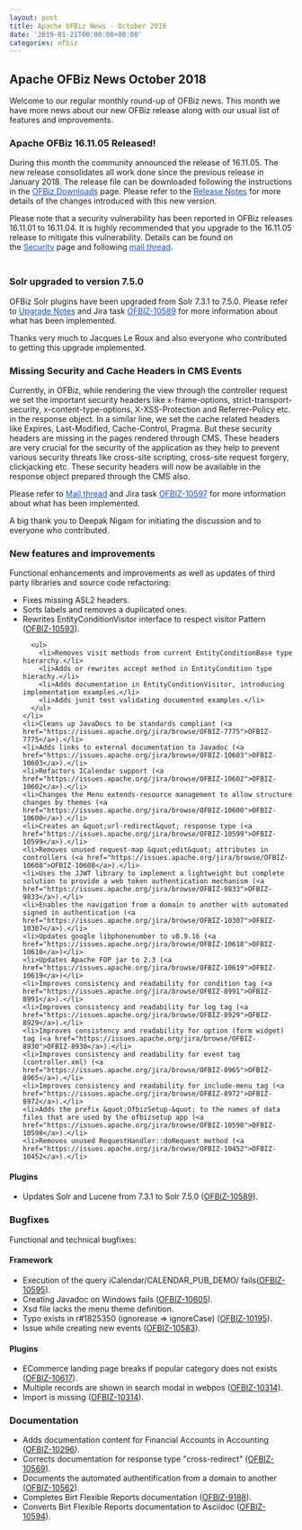 ```yaml
---
layout: post
title: Apache OFBiz News - October 2018
date: '2019-01-21T00:00:00+00:00'
categories: ofbiz
---
```

<h2>Apache OFBiz News October 2018</h2> 
  <p> </p> 
  <p>Welcome to our regular monthly round-up of OFBiz news. This month we have more news about our new OFBiz release along with&nbsp;our usual list of features and improvements.</p> 
  <p> </p> 
  <h3>Apache OFBiz&nbsp;16.11.05 Released!</h3> 
  <p>During this month the community announced the release of 16.11.05. The new release consolidates all work done since the previous release in January 2018. The release file can be downloaded following the instructions in the&nbsp;<a href="https://ofbiz.apache.org/download.html" style="color: #1155cc;">OFBiz Downloads</a>&nbsp;page. Please refer to the&nbsp;<a href="https://ofbiz.apache.org/release-notes-16.11.05.html" style="color: #1155cc;">Release Notes</a>&nbsp;for more details of the changes introduced with this new version.&nbsp;&nbsp;</p> 
  <p>Please note that a security vulnerability has been reported in OFBiz releases 16.11.01 to 16.11.04. It is highly recommended that you upgrade to the 16.11.05 release to mitigate this vulnerability. Details can be found on the&nbsp;<a href="https://ofbiz.apache.org/security.html" style="color: #1155cc;">Security</a>&nbsp;page and following&nbsp;<a href="https://markmail.org/message/y2f5c7b6rnrvhkaf" style="color: #1155cc;">mail thread</a>.&nbsp;</p> 
  <h3><br class="Apple-interchange-newline" />Solr&nbsp;upgraded to version 7.5.0</h3> 
  <p>OFBiz Solr plugins have been upgraded from Solr 7.3.1 to 7.5.0. Please refer to&nbsp;<a href="https://lucene.apache.org/solr/guide/7_5/solr-upgrade-notes.html" target="_blank" style="color: #1155cc;">Upgrade Notes</a>&nbsp;and Jira task&nbsp;<a href="https://issues.apache.org/jira/browse/OFBIZ-10589" target="_blank" style="color: #1155cc;">OFBIZ-10589</a>&nbsp;for more information about what has been implemented.</p> 
  <p>Thanks very much to Jacques Le Roux and also everyone who contributed to getting this upgrade implemented.&nbsp;</p> 
  <div> 
    <h3>Missing Security and Cache Headers in CMS Events</h3> 
    <p>Currently, in OFBiz, while rendering the view through the controller request we set the important security headers like x-frame-options, strict-transport-security, x-content-type-options, X-XSS-Protection and Referrer-Policy etc. in the response object. In a similar line, we set the cache related headers like Expires, Last-Modified, Cache-Control, Pragma. But these security headers are missing in the pages rendered through CMS. These headers are very crucial for the security of the application as they help to prevent various security threats like cross-site scripting, cross-site request forgery, clickjacking etc. These security headers will now be available in the response object prepared through the CMS also.</p> 
    <p>Please refer to&nbsp;<a href="https://markmail.org/message/rubkdyhgr3feykul" style="color: #1155cc;">Mail thread</a>&nbsp;and&nbsp;Jira task <font color="#1155cc"><a href="https://issues.apache.org/jira/browse/OFBIZ-10597" target="_blank" style="color: #1155cc;">OFBIZ-10597</a> </font>for more information about what has been implemented.</p> 
    <p>A big thank you to Deepak Nigam for initiating the discussion and to everyone who contributed.</p> 
  </div> 
  <h3>New features and improvements</h3>Functional enhancements and improvements as well as updates of third party libraries and source code refactoring:
  
  <ul> 
    <li>Fixes missing ASL2 headers.</li> 
    <li>Sorts labels and removes a duplicated ones.</li> 
    <li>Rewrites EntityConditionVisitor interface to respect visitor Pattern (<a href="https://issues.apache.org/jira/browse/OFBIZ-10593">OFBIZ-10593</a>).
      
      <ul> 
        <li>Removes visit methods from current EntityConditionBase type hierarchy.</li> 
        <li>Adds or rewrites accept method in EntityCondition type hierachy.</li> 
        <li>Adds documentation in EntityConditionVisitor, introducing implementation examples.</li> 
        <li>Adds junit test validating documented examples.</li> 
      </ul> 
    </li> 
    <li>Cleans up JavaDocs to be standards compliant (<a href="https://issues.apache.org/jira/browse/OFBIZ-7775">OFBIZ-7775</a>).</li> 
    <li>Adds links to external documentation to Javadoc (<a href="https://issues.apache.org/jira/browse/OFBIZ-10603">OFBIZ-10603</a>).</li> 
    <li>Refactors ICalendar support (<a href="https://issues.apache.org/jira/browse/OFBIZ-10602">OFBIZ-10602</a>).</li> 
    <li>Changes the Menu extends-resource management to allow structure changes by themes (<a href="https://issues.apache.org/jira/browse/OFBIZ-10600">OFBIZ-10600</a>).</li> 
    <li>Creates an &quot;url-redirect&quot; response type (<a href="https://issues.apache.org/jira/browse/OFBIZ-10599">OFBIZ-10599</a>).</li> 
    <li>Removes unused request-map &quot;edit&quot; attributes in controllers (<a href="https://issues.apache.org/jira/browse/OFBIZ-10608">OFBIZ-10608</a>).</li> 
    <li>Uses the JJWT library to implement a lightweight but complete solution to provide a web token authentication mechanism (<a href="https://issues.apache.org/jira/browse/OFBIZ-9833">OFBIZ-9833</a>).</li> 
    <li>Enables the navigation from a domain to another with automated signed in authentication (<a href="https://issues.apache.org/jira/browse/OFBIZ-10307">OFBIZ-10307</a>).</li> 
    <li>Updates google libphonenumber to v8.9.16 (<a href="https://issues.apache.org/jira/browse/OFBIZ-10618">OFBIZ-10618</a>)</li> 
    <li>Updates Apache FOP jar to 2.3 (<a href="https://issues.apache.org/jira/browse/OFBIZ-10619">OFBIZ-10619</a>)</li> 
    <li>Improves consistency and readability for condition tag (<a href="https://issues.apache.org/jira/browse/OFBIZ-8991">OFBIZ-8991</a>).</li> 
    <li>Improves consistency and readability for log tag (<a href="https://issues.apache.org/jira/browse/OFBIZ-8929">OFBIZ-8929</a>).</li> 
    <li>Improves consistency and readability for option (form widget) tag (<a href="https://issues.apache.org/jira/browse/OFBIZ-8930">OFBIZ-8930</a>).</li> 
    <li>Improves consistency and readability for event tag (controller.xml) (<a href="https://issues.apache.org/jira/browse/OFBIZ-8965">OFBIZ-8965</a>).</li> 
    <li>Improves consistency and readability for include-menu tag (<a href="https://issues.apache.org/jira/browse/OFBIZ-8972">OFBIZ-8972</a>).</li> 
    <li>Adds the prefix &quot;OfbizSetup-&quot; to the names of data files that are used by the ofbizsetup app (<a href="https://issues.apache.org/jira/browse/OFBIZ-10598">OFBIZ-10598</a>).</li> 
    <li>Removes unused RequestHandler::doRequest method (<a href="https://issues.apache.org/jira/browse/OFBIZ-10452">OFBIZ-10452</a>).</li> 
  </ul> 
  <h4>Plugins</h4> 
  <ul> 
    <li>Updates Solr and Lucene from 7.3.1 to Solr 7.5.0 (<a href="https://issues.apache.org/jira/browse/OFBIZ-10589">OFBIZ-10589</a>).</li> 
  </ul> 
  <h3>Bugfixes</h3>Functional and technical bugfixes:
  
  <h4>Framework</h4> 
  <ul> 
    <li>Execution of the query iCalendar/CALENDAR_PUB_DEMO/ fails(<a href="https://issues.apache.org/jira/browse/OFBIZ-10595">OFBIZ-10595</a>).</li> 
    <li>Creating Javadoc on Windows fails (<a href="https://issues.apache.org/jira/browse/OFBIZ-10605">OFBIZ-10605</a>).</li> 
    <li>Xsd file lacks the menu theme definition.</li> 
    <li>Typo exists in r#1825350 (ignorease =&gt; ignoreCase) (<a href="https://issues.apache.org/jira/browse/OFBIZ-10195">OFBIZ-10195</a>).</li> 
    <li>Issue while creating new events (<a href="https://issues.apache.org/jira/browse/OFBIZ-10583">OFBIZ-10583</a>).</li> 
  </ul> 
  <h4>Plugins</h4> 
  <ul> 
    <li>ECommerce landing page breaks if popular category does not exists (<a href="https://issues.apache.org/jira/browse/OFBIZ-10617">OFBIZ-10617</a>).</li> 
    <li>Multiple records are shown in search modal in webpos (<a href="https://issues.apache.org/jira/browse/OFBIZ-10314">OFBIZ-10314</a>).</li> 
    <li>Import is missing (<a href="https://issues.apache.org/jira/browse/OFBIZ-10314">OFBIZ-10314</a>).</li> 
  </ul> 
  <h3>Documentation</h3> 
  <ul> 
    <li>Adds documentation content for Financial Accounts in Accounting (<a href="https://issues.apache.org/jira/browse/OFBIZ-10296">OFBIZ-10296</a>).</li> 
    <li>Corrects documentation for response type &quot;cross-redirect&quot; (<a href="https://issues.apache.org/jira/browse/OFBIZ-10569">OFBIZ-10569</a>).</li> 
    <li>Documents the automated authentification from a domain to another (<a href="https://issues.apache.org/jira/browse/OFBIZ-10562">OFBIZ-10562</a>).</li> 
    <li>Completes Birt Flexible Reports documentation (<a href="https://issues.apache.org/jira/browse/OFBIZ-9188">OFBIZ-9188</a>).</li> 
    <li>Converts Birt Flexible Reports documentation to Asciidoc (<a href="https://issues.apache.org/jira/browse/OFBIZ-10594">OFBIZ-10594</a>).</li> 
  </ul>
